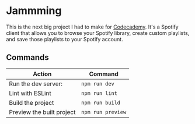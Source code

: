 Jammming
===============================================================================

This is the next big project I had to make for [Codecademy](https://www.codecademy.com).
It's a Spotify client that allows you to browse your Spotify library, create
custom playlists, and save those playlists to your Spotify account.

## Commands

| Action                    | Command           |
| ------------------------- | ----------------- |
| Run the dev server:       | `npm run dev`     |
| Lint with ESLint          | `npm run lint`    |
| Build the project         | `npm run build`   |
| Preview the built project | `npm run preview` |

